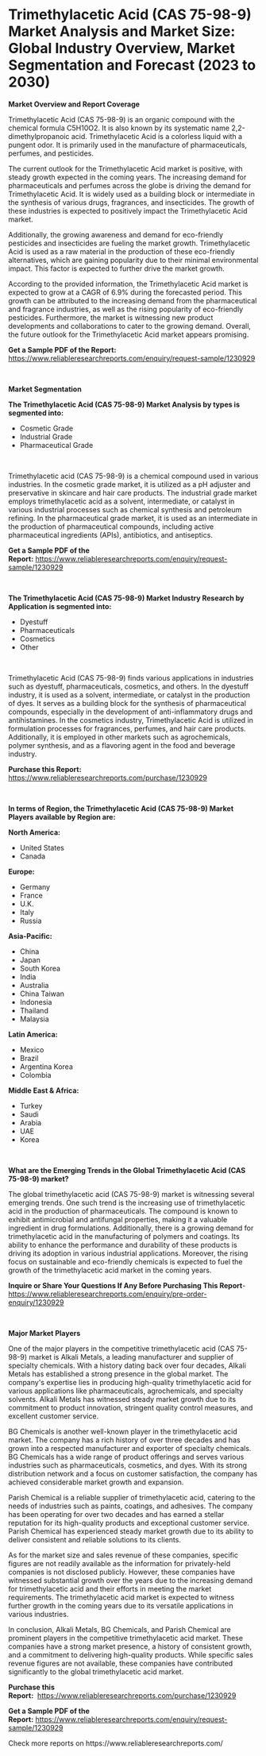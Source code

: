 <p><h1>Trimethylacetic Acid (CAS 75-98-9) Market Analysis and Market Size: Global Industry Overview, Market Segmentation and Forecast (2023 to 2030)</h1></p><p><strong>Market Overview and Report Coverage</strong></p>
<p><p>Trimethylacetic Acid (CAS 75-98-9) is an organic compound with the chemical formula C5H10O2. It is also known by its systematic name 2,2-dimethylpropanoic acid. Trimethylacetic Acid is a colorless liquid with a pungent odor. It is primarily used in the manufacture of pharmaceuticals, perfumes, and pesticides.</p><p>The current outlook for the Trimethylacetic Acid market is positive, with steady growth expected in the coming years. The increasing demand for pharmaceuticals and perfumes across the globe is driving the demand for Trimethylacetic Acid. It is widely used as a building block or intermediate in the synthesis of various drugs, fragrances, and insecticides. The growth of these industries is expected to positively impact the Trimethylacetic Acid market.</p><p>Additionally, the growing awareness and demand for eco-friendly pesticides and insecticides are fueling the market growth. Trimethylacetic Acid is used as a raw material in the production of these eco-friendly alternatives, which are gaining popularity due to their minimal environmental impact. This factor is expected to further drive the market growth.</p><p>According to the provided information, the Trimethylacetic Acid market is expected to grow at a CAGR of 6.9% during the forecasted period. This growth can be attributed to the increasing demand from the pharmaceutical and fragrance industries, as well as the rising popularity of eco-friendly pesticides. Furthermore, the market is witnessing new product developments and collaborations to cater to the growing demand. Overall, the future outlook for the Trimethylacetic Acid market appears promising.</p></p>
<p><strong>Get a Sample PDF of the Report:</strong> <a href="https://www.reliableresearchreports.com/enquiry/request-sample/1230929">https://www.reliableresearchreports.com/enquiry/request-sample/1230929</a></p>
<p>&nbsp;</p>
<p><strong>Market Segmentation</strong></p>
<p><strong>The Trimethylacetic Acid (CAS 75-98-9) Market Analysis by types is segmented into:</strong></p>
<p><ul><li>Cosmetic Grade</li><li>Industrial Grade</li><li>Pharmaceutical Grade</li></ul></p>
<p>&nbsp;</p>
<p><p>Trimethylacetic acid (CAS 75-98-9) is a chemical compound used in various industries. In the cosmetic grade market, it is utilized as a pH adjuster and preservative in skincare and hair care products. The industrial grade market employs trimethylacetic acid as a solvent, intermediate, or catalyst in various industrial processes such as chemical synthesis and petroleum refining. In the pharmaceutical grade market, it is used as an intermediate in the production of pharmaceutical compounds, including active pharmaceutical ingredients (APIs), antibiotics, and antiseptics.</p></p>
<p><strong>Get a Sample PDF of the Report:</strong>&nbsp;<a href="https://www.reliableresearchreports.com/enquiry/request-sample/1230929">https://www.reliableresearchreports.com/enquiry/request-sample/1230929</a></p>
<p>&nbsp;</p>
<p><strong>The Trimethylacetic Acid (CAS 75-98-9) Market Industry Research by Application is segmented into:</strong></p>
<p><ul><li>Dyestuff</li><li>Pharmaceuticals</li><li>Cosmetics</li><li>Other</li></ul></p>
<p>&nbsp;</p>
<p><p>Trimethylacetic Acid (CAS 75-98-9) finds various applications in industries such as dyestuff, pharmaceuticals, cosmetics, and others. In the dyestuff industry, it is used as a solvent, intermediate, or catalyst in the production of dyes. It serves as a building block for the synthesis of pharmaceutical compounds, especially in the development of anti-inflammatory drugs and antihistamines. In the cosmetics industry, Trimethylacetic Acid is utilized in formulation processes for fragrances, perfumes, and hair care products. Additionally, it is employed in other markets such as agrochemicals, polymer synthesis, and as a flavoring agent in the food and beverage industry.</p></p>
<p><strong>Purchase this Report:</strong>&nbsp; <a href="https://www.reliableresearchreports.com/purchase/1230929">https://www.reliableresearchreports.com/purchase/1230929</a></p>
<p>&nbsp;</p>
<p><strong>In terms of Region, the Trimethylacetic Acid (CAS 75-98-9) Market Players available by Region are:</strong></p>
<p>
    <p> <strong> North America: </strong>
        <ul>
            <li>United States</li>
            <li>Canada</li>
        </ul>
        </p> 
    <p> <strong> Europe: </strong>
        <ul>
            <li>Germany</li>
            <li>France</li>
            <li>U.K.</li>
            <li>Italy</li>
            <li>Russia</li>
        </ul>
        </p> 
    <p> <strong> Asia-Pacific: </strong>
        <ul>
            <li>China</li>
            <li>Japan</li>
            <li>South Korea</li>
            <li>India</li>
            <li>Australia</li>
            <li>China Taiwan</li>
            <li>Indonesia</li>
            <li>Thailand</li>
            <li>Malaysia</li>
        </ul>
        </p> 
    <p> <strong> Latin America: </strong>
        <ul>
            <li>Mexico</li>
            <li>Brazil</li>
            <li>Argentina Korea</li>
            <li>Colombia</li>
        </ul>
        </p> 
    <p> <strong> Middle East & Africa: </strong>
        <ul>
            <li>Turkey</li>
            <li>Saudi</li>
            <li>Arabia</li>
            <li>UAE</li>
            <li>Korea</li>
        </ul>
    </p>
    </p>
<p>&nbsp;</p>
<p><strong>What are the Emerging Trends in the Global Trimethylacetic Acid (CAS 75-98-9) market?</strong></p>
<p><p>The global trimethylacetic acid (CAS 75-98-9) market is witnessing several emerging trends. One such trend is the increasing use of trimethylacetic acid in the production of pharmaceuticals. The compound is known to exhibit antimicrobial and antifungal properties, making it a valuable ingredient in drug formulations. Additionally, there is a growing demand for trimethylacetic acid in the manufacturing of polymers and coatings. Its ability to enhance the performance and durability of these products is driving its adoption in various industrial applications. Moreover, the rising focus on sustainable and eco-friendly chemicals is expected to fuel the growth of the trimethylacetic acid market in the coming years.</p></p>
<p><strong>Inquire or Share Your Questions If Any Before Purchasing This Report</strong>- <a href="https://www.reliableresearchreports.com/enquiry/pre-order-enquiry/1230929">https://www.reliableresearchreports.com/enquiry/pre-order-enquiry/1230929</a></p>
<p>&nbsp;</p>
<p><strong>Major Market Players</strong></p>
<p><p>One of the major players in the competitive trimethylacetic acid (CAS 75-98-9) market is Alkali Metals, a leading manufacturer and supplier of specialty chemicals. With a history dating back over four decades, Alkali Metals has established a strong presence in the global market. The company's expertise lies in producing high-quality trimethylacetic acid for various applications like pharmaceuticals, agrochemicals, and specialty solvents. Alkali Metals has witnessed steady market growth due to its commitment to product innovation, stringent quality control measures, and excellent customer service.</p><p>BG Chemicals is another well-known player in the trimethylacetic acid market. The company has a rich history of over three decades and has grown into a respected manufacturer and exporter of specialty chemicals. BG Chemicals has a wide range of product offerings and serves various industries such as pharmaceuticals, cosmetics, and dyes. With its strong distribution network and a focus on customer satisfaction, the company has achieved considerable market growth and expansion.</p><p>Parish Chemical is a reliable supplier of trimethylacetic acid, catering to the needs of industries such as paints, coatings, and adhesives. The company has been operating for over two decades and has earned a stellar reputation for its high-quality products and exceptional customer service. Parish Chemical has experienced steady market growth due to its ability to deliver consistent and reliable solutions to its clients.</p><p>As for the market size and sales revenue of these companies, specific figures are not readily available as the information for privately-held companies is not disclosed publicly. However, these companies have witnessed substantial growth over the years due to the increasing demand for trimethylacetic acid and their efforts in meeting the market requirements. The trimethylacetic acid market is expected to witness further growth in the coming years due to its versatile applications in various industries.</p><p>In conclusion, Alkali Metals, BG Chemicals, and Parish Chemical are prominent players in the competitive trimethylacetic acid market. These companies have a strong market presence, a history of consistent growth, and a commitment to delivering high-quality products. While specific sales revenue figures are not available, these companies have contributed significantly to the global trimethylacetic acid market.</p></p>
<p><strong>Purchase this Report:</strong>&nbsp;&nbsp;<a href="https://www.reliableresearchreports.com/purchase/1230929">https://www.reliableresearchreports.com/purchase/1230929</a></p>
<p></p>
<p><strong>Get a Sample PDF of the Report:</strong>&nbsp;<a href="https://www.reliableresearchreports.com/enquiry/request-sample/1230929">https://www.reliableresearchreports.com/enquiry/request-sample/1230929</a></p>
<p>Check more reports on https://www.reliableresearchreports.com/</p>